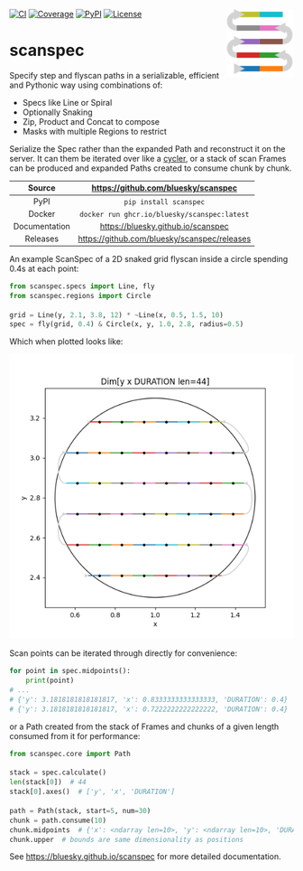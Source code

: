 <img src="https://raw.githubusercontent.com/bluesky/scanspec/main/docs/images/scanspec-logo.svg"
     style="background: none" width="120px" height="120px" align="right">

[![CI](https://github.com/bluesky/scanspec/actions/workflows/ci.yml/badge.svg)](https://github.com/bluesky/scanspec/actions/workflows/ci.yml)
[![Coverage](https://codecov.io/gh/bluesky/scanspec/branch/main/graph/badge.svg)](https://codecov.io/gh/bluesky/scanspec)
[![PyPI](https://img.shields.io/pypi/v/scanspec.svg)](https://pypi.org/project/scanspec)
[![License](https://img.shields.io/badge/License-Apache%202.0-blue.svg)](https://opensource.org/licenses/Apache-2.0)

# scanspec

Specify step and flyscan paths in a serializable, efficient and Pythonic way using combinations of:
- Specs like Line or Spiral
- Optionally Snaking
- Zip, Product and Concat to compose
- Masks with multiple Regions to restrict

Serialize the Spec rather than the expanded Path and reconstruct it on the
server. It can them be iterated over like a [cycler][], or a stack of scan Frames
can be produced and expanded Paths created to consume chunk by chunk.

[cycler]: https://matplotlib.org/cycler/

Source          | <https://github.com/bluesky/scanspec>
:---:           | :---:
PyPI            | `pip install scanspec`
Docker          | `docker run ghcr.io/bluesky/scanspec:latest`
Documentation   | <https://bluesky.github.io/scanspec>
Releases        | <https://github.com/bluesky/scanspec/releases>

An example ScanSpec of a 2D snaked grid flyscan inside a circle spending 0.4s at
each point:

```python
from scanspec.specs import Line, fly
from scanspec.regions import Circle

grid = Line(y, 2.1, 3.8, 12) * ~Line(x, 0.5, 1.5, 10)
spec = fly(grid, 0.4) & Circle(x, y, 1.0, 2.8, radius=0.5)
```

Which when plotted looks like:

![plot][]

Scan points can be iterated through directly for convenience:

```python
for point in spec.midpoints():
    print(point)
# ...
# {'y': 3.1818181818181817, 'x': 0.8333333333333333, 'DURATION': 0.4}
# {'y': 3.1818181818181817, 'x': 0.7222222222222222, 'DURATION': 0.4}
```

or a Path created from the stack of Frames and chunks of a given length
consumed from it for performance:

```python
from scanspec.core import Path

stack = spec.calculate()
len(stack[0])  # 44
stack[0].axes()  # ['y', 'x', 'DURATION']

path = Path(stack, start=5, num=30)
chunk = path.consume(10)
chunk.midpoints  # {'x': <ndarray len=10>, 'y': <ndarray len=10>, 'DURATION': <ndarray len=10>}
chunk.upper  # bounds are same dimensionality as positions
```

<!-- README only content. Anything below this line won't be included in index.md -->

See https://bluesky.github.io/scanspec for more detailed documentation.

[plot]: https://raw.githubusercontent.com/bluesky/scanspec/master/docs/images/plot_spec.png
